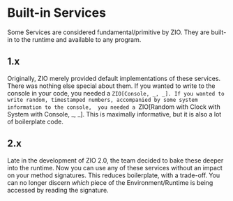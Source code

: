 # Built-in Services
Some Services are considered fundamental/primitive by ZIO.
They are built-in to the runtime and available to any program.

## 1.x
Originally, ZIO merely provided default implementations of these services.
There was nothing else special about them.
If you wanted to write to the console in your code, you needed a `ZIO[Console, _, _].
If you wanted to write random, timestamped numbers, accompanied by some system information to the console, 
you needed a `ZIO[Random with Clock with System with Console, _, _].
This is maximally informative, but it is also a lot of boilerplate code.

## 2.x
Late in the development of ZIO 2.0, the team decided to bake these deeper into the runtime.
Now you can use any of these services without an impact on your method signatures.
This reduces boilerplate, with a trade-off.
You can no longer discern _which_ piece of the Environment/Runtime is being accessed by reading the signature.